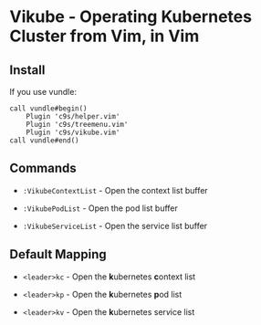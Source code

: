 Vikube - Operating Kubernetes Cluster from Vim, in Vim
======================================================

Install
-------

If you use vundle:

```
call vundle#begin()
    Plugin 'c9s/helper.vim'
    Plugin 'c9s/treemenu.vim'
    Plugin 'c9s/vikube.vim'
call vundle#end()
```

Commands
--------

- `:VikubeContextList` - Open the context list buffer

- `:VikubePodList` - Open the pod list buffer

- `:VikubeServiceList` - Open the service list buffer


Default Mapping
---------------

- `<leader>kc` - Open the **k**ubernetes **c**ontext list

- `<leader>kp` - Open the **k**ubernetes **p**od list

- `<leader>kv` - Open the **k**ubernetes ser*v*ice list
